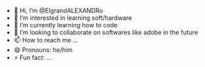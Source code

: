 - 👋 Hi, I’m @ElgrandALEXANDRo
- 👀 I’m interested in learning soft/hardware
- 🌱 I’m currently learning how to code
- 💞️ I’m looking to collaborate on softwares like adobe in the future
- 📫 How to reach me ...
- 😄 Pronouns: he/him
- ⚡ Fun fact: ...

<!---
ElgrandALEXANDRo/ElgrandALEXANDRo is a ✨ special ✨ repository because its `README.md` (this file) appears on your GitHub profile.
You can click the Preview link to take a look at your changes.
--->
